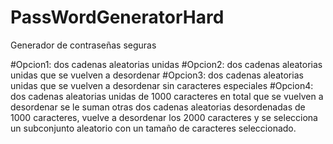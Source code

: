 # PassWordGeneratorHard
Generador de contraseñas seguras

#Opcion1: dos cadenas aleatorias unidas
#Opcion2: dos cadenas aleatorias unidas que se vuelven a desordenar
#Opcion3: dos cadenas aleatorias unidas que se vuelven a desordenar sin caracteres especiales
#Opcion4: dos cadenas aleatorias unidas de 1000 caracteres en total que se vuelven a desordenar
se le suman otras dos cadenas aleatorias desordenadas de 1000 caracteres, vuelve a desordenar los 2000 caracteres
y se selecciona un subconjunto aleatorio con un tamaño de caracteres seleccionado.
